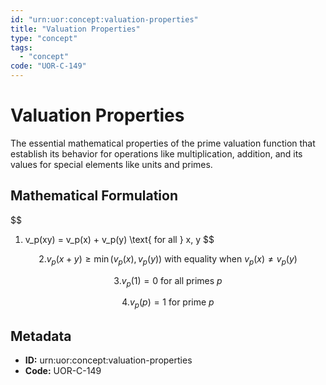 ```yaml
---
id: "urn:uor:concept:valuation-properties"
title: "Valuation Properties"
type: "concept"
tags:
  - "concept"
code: "UOR-C-149"
---
```


# Valuation Properties

The essential mathematical properties of the prime valuation function that establish its behavior for operations like multiplication, addition, and its values for special elements like units and primes.

## Mathematical Formulation

$$
1. v_p(xy) = v_p(x) + v_p(y) \text{ for all } x, y
$$

$$
2. v_p(x+y) \geq \min(v_p(x), v_p(y)) \text{ with equality when } v_p(x) \neq v_p(y)
$$

$$
3. v_p(1) = 0 \text{ for all primes } p
$$

$$
4. v_p(p) = 1 \text{ for prime } p
$$

## Metadata

- **ID:** urn:uor:concept:valuation-properties
- **Code:** UOR-C-149
